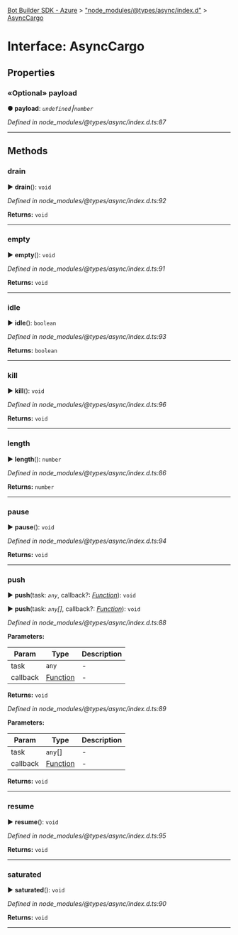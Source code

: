 [Bot Builder SDK - Azure](../README.md) > ["node_modules/@types/async/index.d"](../modules/_node_modules__types_async_index_d_.md) > [AsyncCargo](../interfaces/_node_modules__types_async_index_d_.asynccargo.md)



# Interface: AsyncCargo


## Properties
<a id="payload"></a>

### «Optional» payload

**●  payload**:  *`undefined`⎮`number`* 

*Defined in node_modules/@types/async/index.d.ts:87*





___


## Methods
<a id="drain"></a>

###  drain

► **drain**(): `void`



*Defined in node_modules/@types/async/index.d.ts:92*





**Returns:** `void`





___

<a id="empty"></a>

###  empty

► **empty**(): `void`



*Defined in node_modules/@types/async/index.d.ts:91*





**Returns:** `void`





___

<a id="idle"></a>

###  idle

► **idle**(): `boolean`



*Defined in node_modules/@types/async/index.d.ts:93*





**Returns:** `boolean`





___

<a id="kill"></a>

###  kill

► **kill**(): `void`



*Defined in node_modules/@types/async/index.d.ts:96*





**Returns:** `void`





___

<a id="length"></a>

###  length

► **length**(): `number`



*Defined in node_modules/@types/async/index.d.ts:86*





**Returns:** `number`





___

<a id="pause"></a>

###  pause

► **pause**(): `void`



*Defined in node_modules/@types/async/index.d.ts:94*





**Returns:** `void`





___

<a id="push"></a>

###  push

► **push**(task: *`any`*, callback?: *[Function](_node_modules__types_node_index_d_.nodejs.global.md#function)*): `void`

► **push**(task: *`any`[]*, callback?: *[Function](_node_modules__types_node_index_d_.nodejs.global.md#function)*): `void`



*Defined in node_modules/@types/async/index.d.ts:88*



**Parameters:**

| Param | Type | Description |
| ------ | ------ | ------ |
| task | `any`   |  - |
| callback | [Function](_node_modules__types_node_index_d_.nodejs.global.md#function)   |  - |





**Returns:** `void`



*Defined in node_modules/@types/async/index.d.ts:89*



**Parameters:**

| Param | Type | Description |
| ------ | ------ | ------ |
| task | `any`[]   |  - |
| callback | [Function](_node_modules__types_node_index_d_.nodejs.global.md#function)   |  - |





**Returns:** `void`





___

<a id="resume"></a>

###  resume

► **resume**(): `void`



*Defined in node_modules/@types/async/index.d.ts:95*





**Returns:** `void`





___

<a id="saturated"></a>

###  saturated

► **saturated**(): `void`



*Defined in node_modules/@types/async/index.d.ts:90*





**Returns:** `void`





___


